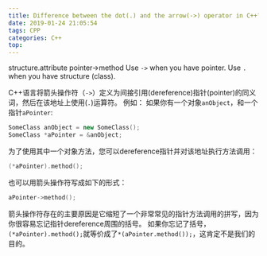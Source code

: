 ```yaml
---
title: Difference between the dot(.) and the arrow(->) operator in C++?
date: 2019-01-24 21:05:54
tags: CPP
categories: C++
top:
---
```

structure.attribute
pointer->method
Use `->` when you have pointer. Use `.` when you have structure (class).
<!-- more -->
C++语言将箭头操作符（`->`）定义为间接引用(dereference)指针(pointer)的同义词，然后在该地址上使用(`.`)运算符。
例如：
如果你有一个对象`anObject`，和一个指针`aPointer`:
```cpp
SomeClass anObject = new SomeClass();
SomeClass *aPointer = &anObject;
```
为了使用其中一个对象方法，您可以dereference指针并对该地址执行方法调用：
```cpp
(*aPointer).method();
```
也可以用箭头操作符写成如下的形式：
```cpp
aPointer->method();
```
箭头操作符存在的主要原因是它缩短了一个非常常见的指针方法调用的拼写，因为你很容易忘记指针dereference周围的括号。
如果你忘记了括号，`(*aPointer).method();`就等价成了`*(aPointer.method());`，这肯定不是我们的目的。

